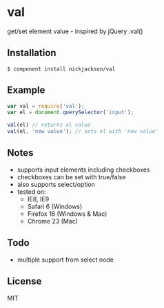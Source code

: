 # val

  get/set element value - inspired by jQuery .val()

## Installation

    $ component install nickjackson/val

## Example
```js
var val = require('val');
var el = document.querySelector('input');

val(el) // returns el value
val(el, 'new value'); // sets el with 'new value'
```

## Notes
* supports input elements including checkboxes
* checkboxes can be set with true/false
* also supports select/option
* tested on:
  * IE8, IE9
  * Safari 6 (Windows)
  * Firefox 16 (Windows & Mac) 
  * Chrome 23 (Mac)

## Todo
* multiple support from select node

## License

  MIT
